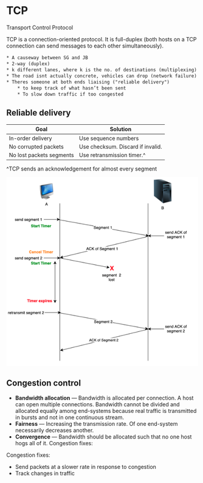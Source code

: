 # TCP

Transport Control Protocol

TCP is a connection-oriented protocol. It is full-duplex (both hosts on a TCP connection can send messages to each other simultaneously).

~~~admonish tip title="Analogy"
* A causeway between SG and JB
* 2-way (duplex)
* k different lanes, where k is the no. of destinations (multiplexing)
* The road isnt actually concrete, vehicles can drop (network failure)
* Theres someone at both ends liaising ("reliable delivery")
    * to keep track of what hasn’t been sent
    * To slow down traffic if too congested
~~~

## Reliable delivery

| Goal                     | Solution                          |
| ------------------------ | --------------------------------- |
| In-order delivery        | Use sequence numbers              |
| No corrupted packets     | Use checksum. Discard if invalid. |
| No lost packets segments | Use retransmission timer.^        |

^TCP sends an acknowledgement for almost every segment

![TCP](./layer-4-2.png)

## Congestion control

- **Bandwidth allocation** — Bandwidth is allocated per connection. A host can open multiple connections. Bandwidth cannot be divided and allocated equally among end-systems because real traffic is transmitted in bursts and not in one continuous stream.
- **Fairness** — Increasing the transmission rate. Of one end-system necessarily decreases another.
- **Convergence** — Bandwidth should be allocated such that no one host hogs all of it.
  Congestion fixes:

Congestion fixes:

- Send packets at a slower rate in response to congestion
- Track changes in traffic
